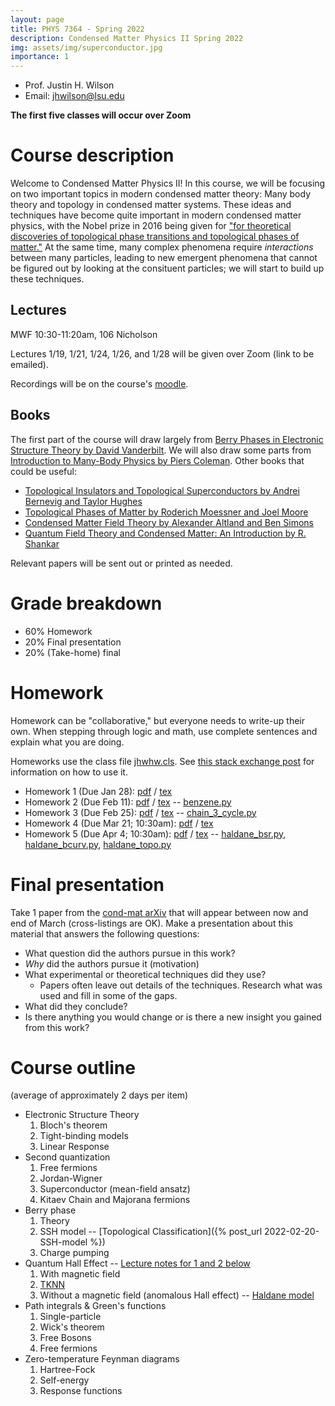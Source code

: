 ```yaml
---
layout: page
title: PHYS 7364 - Spring 2022
description: Condensed Matter Physics II Spring 2022 
img: assets/img/superconductor.jpg
importance: 1
---
```


- Prof. Justin H. Wilson
- Email: jhwilson@lsu.edu

**The first five classes will occur over Zoom**

# Course description

Welcome to Condensed Matter Physics II! In this course, we will be focusing on two important topics in modern condensed matter theory: Many body theory and topology in condensed matter systems. These ideas and techniques have become quite important in modern condensed matter physics, with the Nobel prize in 2016 being given for ["for theoretical discoveries of topological phase transitions and topological phases of matter."](https://www.nobelprize.org/prizes/physics/2016/summary/) At the same time, many complex phenomena require _interactions_ between many particles, leading to new emergent phenomena that cannot be figured out by looking at the consituent particles; we will start to build up these techniques. 

## Lectures

MWF 10:30-11:20am, 106 Nicholson

Lectures 1/19, 1/21, 1/24, 1/26, and 1/28 will be given over Zoom (link to be emailed).

Recordings will be on the course's [moodle](https://moodle.lsu.edu/login/index.php).

## Books

The first part of the course will draw largely from [Berry Phases in Electronic Structure Theory by David Vanderbilt](https://www.cambridge.org/core/books/berry-phases-in-electronic-structure-theory/DDD71CA4FE9AF5F3A2FB300E602F394A#). We will also draw some parts from [Introduction to Many-Body Physics by Piers Coleman](https://www.amazon.com/Introduction-Many-Body-Physics-Piers-Coleman/dp/0521864887). Other books that could be useful:

- [Topological Insulators and Topological Superconductors by Andrei Bernevig and Taylor Hughes](https://www.amazon.com/Topological-Insulators-Superconductors-Andrei-Bernevig/dp/069115175X)
- [Topological Phases of Matter by Roderich Moessner and Joel Moore](https://www.amazon.com/Topological-Phases-Matter-Roderich-Moessner/dp/1107105536)
- [Condensed Matter Field Theory by Alexander Altland and Ben Simons](https://www.amazon.com/Condensed-Matter-Theory-Alexander-Altland/dp/0521769752)
- [Quantum Field Theory and Condensed Matter: An Introduction by R. Shankar](https://www.amazon.com/Quantum-Field-Theory-Condensed-Matter/dp/0521592100)

Relevant papers will be sent out or printed as needed.

# Grade breakdown

- 60% Homework
- 20% Final presentation
- 20% (Take-home) final

# Homework 

Homework can be "collaborative," but everyone needs to write-up their own. When stepping through logic and math, use complete sentences and explain what you are doing. 

Homeworks use the class file [jhwhw.cls](/assets/tex/jhwhw.cls). See [this stack exchange post](https://tex.stackexchange.com/questions/31183/class-file-for-homework-assignments/31230#31230) for information on how to use it.

- Homework 1 (Due Jan 28): [pdf](/assets/pdf/phys7364_hw1.pdf) / [tex](/assets/tex/phys7364_hw1.tex)
- Homework 2 (Due Feb 11): [pdf](/assets/pdf/phys7364_hw2.pdf) / [tex](/assets/tex/phys7364_hw2.tex) -- [benzene.py](/assets/code/benzene.py)
- Homework 3 (Due Feb 25): [pdf](/assets/pdf/phys7364_hw3.pdf) / [tex](/assets/tex/phys7364_hw3.tex) -- [chain_3_cycle.py](/assets/code/chain_3_cycle.py)
- Homework 4 (Due Mar 21; 10:30am): [pdf](/assets/pdf/phys7364_hw4.pdf) / [tex](/assets/tex/phys7364_hw4.tex)
- Homework 5 (Due Apr 4; 10:30am): [pdf](/assets/pdf/phys7364_hw5.pdf) / [tex](/assets/tex/phys7364_hw5.tex) -- [haldane_bsr.py](/assets/code/haldane_bsr.py), [haldane_bcurv.py](/assets/code/haldane_bcurv.py), [haldane_topo.py](/assets/code/haldane_topo.py)

# Final presentation

Take 1 paper from the [cond-mat arXiv](https://arxiv.org/archive/cond-mat) that will appear between now and end of March (cross-listings are OK).  Make a presentation about this material that answers the following questions:
- What question did the authors pursue in this work?
- _Why_ did the authors pursue it (motivation)
- What experimental or theoretical techniques did they use?
  - Papers often leave out details of the techniques. Research what was used and fill in some of the gaps. 
- What did they conclude?
- Is there anything you would change or is there a new insight you gained from this work?

# Course outline
(average of approximately 2 days per item)

* Electronic Structure Theory
    1. Bloch's theorem
    2. Tight-binding models
    3. Linear Response
* Second quantization
    1. Free fermions
    2. Jordan-Wigner
    3. Superconductor (mean-field ansatz)
    4. Kitaev Chain and Majorana fermions
* Berry phase
    1. Theory
    2. SSH model -- [Topological Classification]({% post_url 2022-02-20-SSH-model %})
    3. Charge pumping
* Quantum Hall Effect -- [Lecture notes for 1 and 2 below](/assets/pdf/QHE%20lecture%20notes.pdf)
    1. With magnetic field
    2. [TKNN](https://journals.aps.org/prl/abstract/10.1103/PhysRevLett.49.405)
    3. Without a magnetic field (anomalous Hall effect) -- [Haldane model](/assets/pdf/Haldane%20model.pdf)
* Path integrals & Green's functions
    1. Single-particle 
    2. Wick's theorem
    3. Free Bosons
    4. Free fermions
* Zero-temperature Feynman diagrams
    1. Hartree-Fock 
    2. Self-energy
    3. Response functions